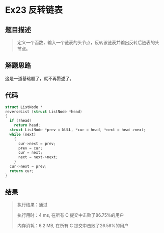 # Ex23 反转链表

## 题目描述

> 定义一个函数，输入一个链表的头节点，反转该链表并输出反转后链表的头节点。

## 解题思路

这是一道基础题了，就不再赘述了。

## 代码

```c
struct ListNode *
reverseList (struct ListNode *head)
{
  if (!head)
    return head;
  struct ListNode *prev = NULL, *cur = head, *next = head->next;
  while (next)
    {
      cur->next = prev;
      prev = cur;
      cur = next;
      next = next->next;
    }
  cur->next = prev;
  return cur;
}
```

## 结果

> 执行结果：通过
>
> 执行用时：4 ms, 在所有 C 提交中击败了86.75%的用户
>
> 内存消耗：6.2 MB, 在所有 C 提交中击败了26.58%的用户